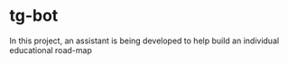 # tg-bot
In this project, an assistant is being developed to help build an individual educational road-map
